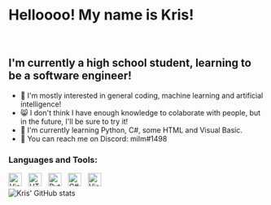 # Helloooo! My name is Kris! 
<br />

## I'm currently a high school student, learning to be a software engineer!

-  🎃  I'm mostly interested in general coding, machine learning and artificial intelligence!
-  😸  I don't think I have enough knowledge to colaborate with people, but in the future, I'll be sure to try it!
-  🤖  I'm currently learning Python, C#, some HTML and Visual Basic.
-  🥰  You can reach me on Discord: milm#1498

### Languages and Tools:

<img align="left" alt="Visual Studio Code" width="26px" src="https://cdn.jsdelivr.net/gh/devicons/devicon/icons/vscode/vscode-original.svg" style="padding-right:10px;" />
<img align="left" alt="HTML5" width="26px" src="https://cdn.jsdelivr.net/gh/devicons/devicon/icons/html5/html5-original.svg" style="padding-right:10px;" />
<img align="left" alt="Python" width="26px" src="https://cdn.jsdelivr.net/gh/devicons/devicon/icons/python/python-original.svg" style="padding-right:10px;" />
<img align="left" alt="C#" width="26px" src="https://cdn.jsdelivr.net/gh/devicons/devicon/icons/csharp/csharp-original.svg" style="padding-right:10px;" />
<img align="left" alt="Visual Basic" width="26px" src="https://1000logos.net/wp-content/uploads/2020/08/Visual-Studio-Logo.png" style="padding-right:10px;" />
<br />

![Kris' GitHub stats](https://github-readme-stats.vercel.app/api?username=mmiillmm&show_icons=true&theme=tokyonight)
<br />


